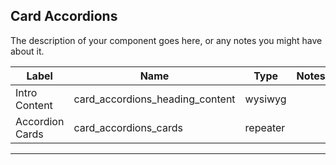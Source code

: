 ## Card Accordions
The description of your component goes here, or any notes you might have about it.

<table class="ll-fields-table">
  <thead>
    <th>Label</th>
    <th>Name</th>
    <th>Type</th>
    <th>Notes</th>
  </thead>
  <tbody>
        <tr>
          <td>Intro Content</td>
          <td>card_accordions_heading_content</td>
          <td>wysiwyg</td>
          <td></td>
        </tr>
        <tr>
          <td>Accordion Cards</td>
          <td>card_accordions_cards</td>
          <td>repeater</td>
          <td></td>
        </tr>
  </tbody>
</table>

***